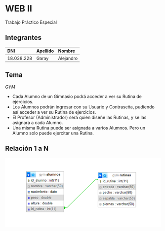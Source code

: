 # WEB II
Trabajo Práctico Especial

## Integrantes
|DNI           |Apellido       |Nombre       |
|:-------------|:-------------|:-------------|
|18.038.228    |Garay         |Alejandro     |

## Tema
*GYM*  
- Cada Alumno de un Gimnasio podrá acceder a ver su Rutina de ejercicios.  
- Los Alumnos podrán ingresar con su Usuario y Contraseña, pudiendo así acceder a ver su Rutina de ejercicios.  
- El Profesor (Administrador) será quien diseñe las Rutinas, y se las asignará a cada Alumno.  
- Una misma Rutina puede ser asignada a varios Alumnos. Pero un Alumno solo puede ejercitar una Rutina.

## Relación 1 a N
![Foto de relación](relacion.png)

<!-- Fecha de entrega primera parte: 16/9/24 -->
